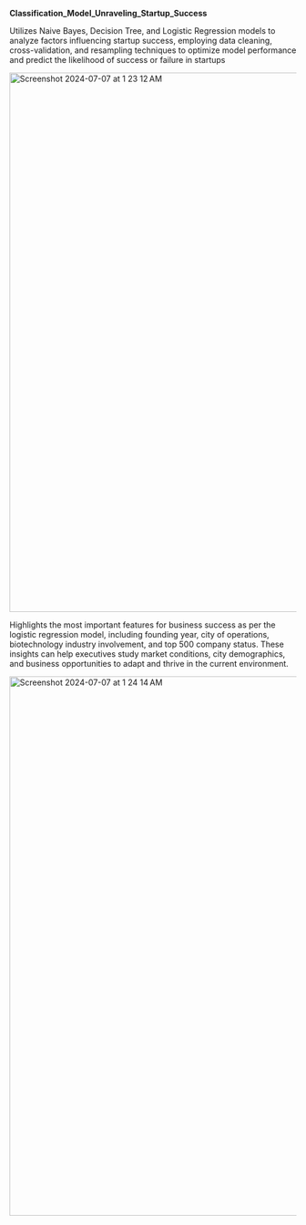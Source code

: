 **Classification_Model_Unraveling_Startup_Success**

Utilizes Naive Bayes, Decision Tree, and Logistic Regression models to analyze factors influencing startup success, employing data cleaning, cross-validation, and resampling techniques to optimize model performance and predict the likelihood of success or failure in startups

<img width="946" alt="Screenshot 2024-07-07 at 1 23 12 AM" src="https://github.com/willy61412/Classification_Model_Unraveling_Startup_Success/assets/133930618/e238f29f-3a61-4b26-9e56-8fea7cd7b855">

Highlights the most important features for business success as per the logistic regression model, including founding year, city of operations, biotechnology industry involvement, and top 500 company status. These insights can help executives study market conditions, city demographics, and business opportunities to adapt and thrive in the current environment.

<img width="946" alt="Screenshot 2024-07-07 at 1 24 14 AM" src="https://github.com/willy61412/Classification_Model_Unraveling_Startup_Success/assets/133930618/a20bd183-9ee8-41b1-95b5-1d0099cf19ac">
